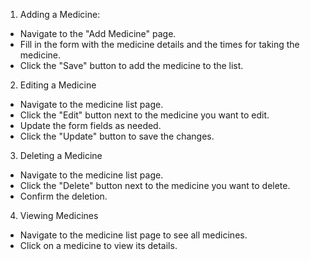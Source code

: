 1. Adding a Medicine:
  * Navigate to the "Add Medicine" page.
  * Fill in the form with the medicine details and the times for taking the medicine.
  * Click the "Save" button to add the medicine to the list.
2. Editing a Medicine
  * Navigate to the medicine list page.
  * Click the "Edit" button next to the medicine you want to edit.
  * Update the form fields as needed.
  * Click the "Update" button to save the changes.
3. Deleting a Medicine
  * Navigate to the medicine list page.
  * Click the "Delete" button next to the medicine you want to delete.
  * Confirm the deletion.
4. Viewing Medicines
  * Navigate to the medicine list page to see all medicines.
  * Click on a medicine to view its details.
